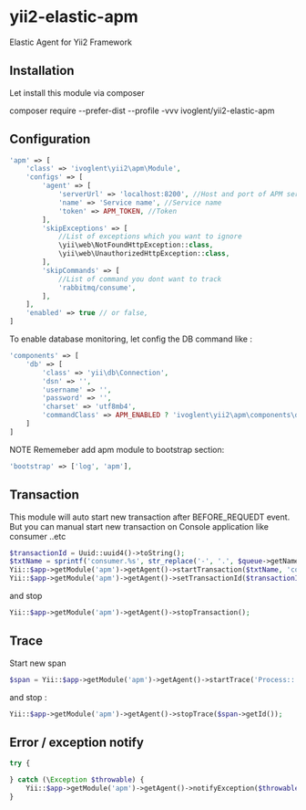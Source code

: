 # yii2-elastic-apm
Elastic Agent for Yii2 Framework

## Installation
Let install this module via composer

composer require --prefer-dist --profile -vvv ivoglent/yii2-elastic-apm
## Configuration
```php
'apm' => [
    'class' => 'ivoglent\yii2\apm\Module',
    'configs' => [
        'agent' => [
            'serverUrl' => 'localhost:8200', //Host and port of APM server 
            'name' => 'Service name', //Service name 
            'token' => APM_TOKEN, //Token
        ],
        'skipExceptions' => [
            //List of exceptions which you want to ignore
            \yii\web\NotFoundHttpException::class,
            \yii\web\UnauthorizedHttpException::class,
        ],
        'skipCommands' => [
            //List of command you dont want to track
            'rabbitmq/consume',
        ],
    ],
    'enabled' => true // or false,
]
```

To enable database monitoring, let config the DB command like :
```php
'components' => [
    'db' => [
        'class' => 'yii\db\Connection',
        'dsn' => '',
        'username' => '',
        'password' => '',
        'charset' => 'utf8mb4',
        'commandClass' => APM_ENABLED ? 'ivoglent\yii2\apm\components\db\mysql\Command' : '\yii\db\Command',
    ]
]
```
NOTE Rememeber add apm module to bootstrap section:
```php
'bootstrap' => ['log', 'apm'],
```
## Transaction
This module will auto start new transaction after BEFORE_REQUEDT event. But you can manual start new transaction on Console application like consumer ..etc
```php
$transactionId = Uuid::uuid4()->toString();
$txtName = sprintf('consumer.%s', str_replace('-', '.', $queue->getName()));
Yii::$app->getModule('apm')->getAgent()->startTransaction($txtName, 'consumer', App::$app->getRequestId());
Yii::$app->getModule('apm')->getAgent()->setTransactionId($transactionId);
```
and stop
```php
Yii::$app->getModule('apm')->getAgent()->stopTransaction();
```

## Trace
Start new span
```php
$span = Yii::$app->getModule('apm')->getAgent()->startTrace('Process::'.$reflect->getShortName(), 'process');
```
and stop :
```php
Yii::$app->getModule('apm')->getAgent()->stopTrace($span->getId());
```

## Error / exception notify

```php
try {

} catch (\Exception $throwable) {
    Yii::$app->getModule('apm')->getAgent()->notifyException($throwable);
}
```
